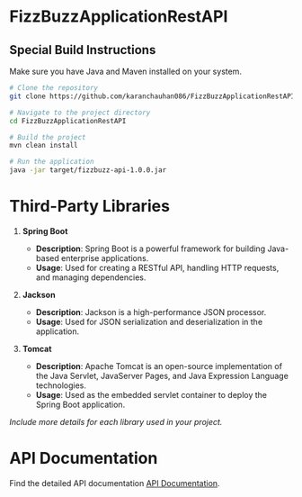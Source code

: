 # FizzBuzzApplicationRestAPI

## Special Build Instructions

Make sure you have Java and Maven installed on your system.

```bash
# Clone the repository
git clone https://github.com/karanchauhan086/FizzBuzzApplicationRestAPI

# Navigate to the project directory
cd FizzBuzzApplicationRestAPI

# Build the project
mvn clean install

# Run the application
java -jar target/fizzbuzz-api-1.0.0.jar
```

# Third-Party Libraries

1. **Spring Boot**
   - **Description**: Spring Boot is a powerful framework for building Java-based enterprise applications.
   - **Usage**: Used for creating a RESTful API, handling HTTP requests, and managing dependencies.

2. **Jackson**
   - **Description**: Jackson is a high-performance JSON processor.
   - **Usage**: Used for JSON serialization and deserialization in the application.

3. **Tomcat**
   - **Description**: Apache Tomcat is an open-source implementation of the Java Servlet, JavaServer Pages, and Java Expression Language technologies.
   - **Usage**: Used as the embedded servlet container to deploy the Spring Boot application.

*Include more details for each library used in your project.*

# API Documentation

Find the detailed API documentation [API Documentation](https://github.com/karanchauhan086/FizzBuzzApplicationRestAPI/blob/main/API%20Documentation.md).
